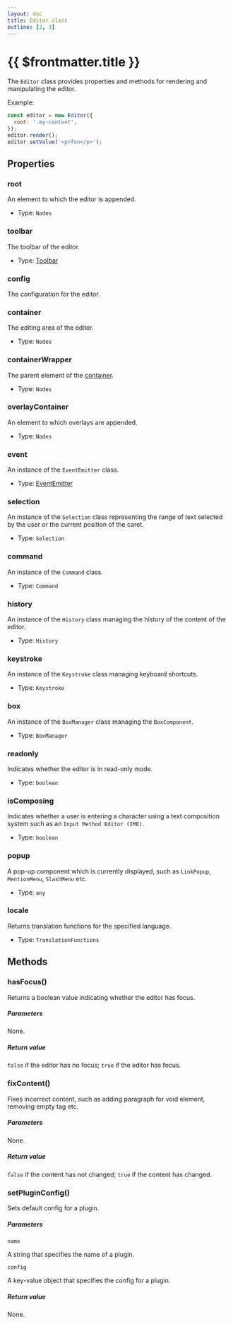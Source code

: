 ```yaml
---
layout: doc
title: Editor class
outline: [2, 3]
---
```


# {{ $frontmatter.title }}

The `Editor` class provides properties and methods for rendering and manipulating the editor.

Example:

```js
const editor = new Editor({
  root: '.my-content',
});
editor.render();
editor.setValue('<p>foo</p>');
```


## Properties

### root <Badge type="info" text="Read only" />

An element to which the editor is appended.

* Type: `Nodes`


### toolbar <Badge type="info" text="Read only" />

The toolbar of the editor.

* Type: [Toolbar](/reference/toolbar.md)


### config <Badge type="info" text="Read only" />

The configuration for the editor.


### container <Badge type="info" text="Read only" />

The editing area of the editor.

* Type: `Nodes`


### containerWrapper <Badge type="info" text="Read only" />

The parent element of the [container](/reference/editor.md#container).

* Type: `Nodes`


### overlayContainer <Badge type="info" text="Read only" />

An element to which overlays are appended.

* Type: `Nodes`


### event <Badge type="info" text="Read only" />

An instance of the `EventEmitter` class.

* Type: [EventEmitter](https://github.com/primus/eventemitter3)


### selection <Badge type="info" text="Read only" />

An instance of the `Selection` class representing the range of text selected by the user or the current position of the caret.

* Type: `Selection`


### command <Badge type="info" text="Read only" />

An instance of the `Command` class.

* Type: `Command`


### history  <Badge type="info" text="Read only" />

An instance of the `History` class managing the history of the content of the editor.

* Type: `History`


### keystroke <Badge type="info" text="Read only" />

An instance of the `Keystroke` class managing keyboard shortcuts.

* Type: `Keystroke`


### box <Badge type="info" text="Read only" />

An instance of the `BoxManager` class managing the `BoxComponent`.

* Type: `BoxManager`


### readonly <Badge type="info" text="Read only" />

Indicates whether the editor is in read-only mode.

* Type: `boolean`


### isComposing <Badge type="info" text="Read only" />

Indicates whether a user is entering a character using a text composition system such as an `Input Method Editor (IME)`.

* Type: `boolean`


### popup <Badge type="info" text="Read only" />

A pop-up component which is currently displayed, such as `LinkPopup`, `MentionMenu`, `SlashMenu` etc.

* Type: `any`


### locale <Badge type="info" text="Read only" />

Returns translation functions for the specified language.

* Type: `TranslationFunctions`


## Methods

### hasFocus()

Returns a boolean value indicating whether the editor has focus.

##### Parameters

None.

##### Return value

`false` if the editor has no focus; `true` if the editor has focus.


### fixContent()

Fixes incorrect content, such as adding paragraph for void element, removing empty tag etc.

##### Parameters

None.

##### Return value

`false` if the content has not changed; `true` if the content has changed.


### setPluginConfig()

Sets default config for a plugin.

##### Parameters

`name`

A string that specifies the name of a plugin.

`config`

A key-value object that specifies the config for a plugin.

##### Return value

None.
